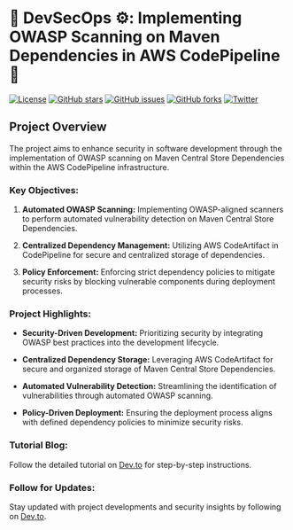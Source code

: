 # 🚀 DevSecOps ⚙️: Implementing OWASP Scanning on Maven Dependencies in AWS CodePipeline 💭

[![License](https://img.shields.io/badge/license-MIT-blue.svg)](LICENSE)
[![GitHub stars](https://img.shields.io/github/stars/simplynadaf/OWASP.svg)](https://github.com/simplynadaf/OWASP/stargazers)
[![GitHub issues](https://img.shields.io/github/issues/simplynadaf/OWASP.svg)](https://github.com/simplynadaf/OWASP/issues)
[![GitHub forks](https://img.shields.io/github/forks/simplynadaf/OWASP.svg)](https://github.com/simplynadaf/OWASP/network)
[![Twitter](https://img.shields.io/twitter/url/https/github.com/simplynadaf/OWASP.svg?style=social)](https://twitter.com/intent/tweet?text=Check%20out%20this%20awesome%20project%20https://github.com/simplynadaf/OWASP)

## Project Overview

The project aims to enhance security in software development through the implementation of OWASP scanning on Maven Central Store Dependencies within the AWS CodePipeline infrastructure.

### Key Objectives:

1. **Automated OWASP Scanning:** Implementing OWASP-aligned scanners to perform automated vulnerability detection on Maven Central Store Dependencies.

2. **Centralized Dependency Management:** Utilizing AWS CodeArtifact in CodePipeline for secure and centralized storage of dependencies.

3. **Policy Enforcement:** Enforcing strict dependency policies to mitigate security risks by blocking vulnerable components during deployment processes.

### Project Highlights:

- **Security-Driven Development:** Prioritizing security by integrating OWASP best practices into the development lifecycle.

- **Centralized Dependency Storage:** Leveraging AWS CodeArtifact for secure and organized storage of Maven Central Store Dependencies.

- **Automated Vulnerability Detection:** Streamlining the identification of vulnerabilities through automated OWASP scanning.

- **Policy-Driven Deployment:** Ensuring the deployment process aligns with defined dependency policies to minimize security risks.

### Tutorial Blog:

Follow the detailed tutorial on [Dev.to](https://dev.to/aws-builders/devsecops-implementing-owasp-scanning-on-codeartifact-packages-in-aws-codepipeline-51lj-temp-slug-5473599?preview=283e93d408b76fc3687f7e2541c5633e90dc96333f477ca47348bda695eb60f71262b0b70d7db199e5f1c557b18f89a5588f96c428b4c4c1bd2223f7) for step-by-step instructions.

### Follow for Updates:

Stay updated with project developments and security insights by following on [Dev.to](https://dev.to/sarvar_04).
